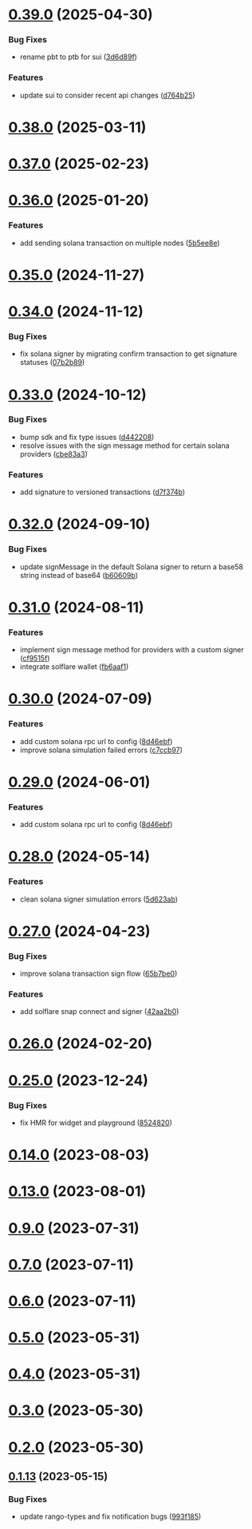 # [0.39.0](https://github.com/rango-exchange/rango-client/compare/signer-solana@0.38.0...signer-solana@0.39.0) (2025-04-30)


### Bug Fixes

* rename pbt to ptb for sui ([3d6d89f](https://github.com/rango-exchange/rango-client/commit/3d6d89f2265766607a15d61e0df92643fb33072b))


### Features

* update sui to consider recent api changes ([d764b25](https://github.com/rango-exchange/rango-client/commit/d764b2501df9bb295f63cdbc0b05acd4a3abb4b9))



# [0.38.0](https://github.com/rango-exchange/rango-client/compare/signer-solana@0.37.0...signer-solana@0.38.0) (2025-03-11)



# [0.37.0](https://github.com/rango-exchange/rango-client/compare/signer-solana@0.36.0...signer-solana@0.37.0) (2025-02-23)



# [0.36.0](https://github.com/rango-exchange/rango-client/compare/signer-solana@0.35.0...signer-solana@0.36.0) (2025-01-20)


### Features

* add sending solana transaction on multiple nodes ([5b5ee8e](https://github.com/rango-exchange/rango-client/commit/5b5ee8e4bd8e5c732df674bc94b112b5d2b198c0))



# [0.35.0](https://github.com/rango-exchange/rango-client/compare/signer-solana@0.34.0...signer-solana@0.35.0) (2024-11-27)



# [0.34.0](https://github.com/rango-exchange/rango-client/compare/signer-solana@0.33.0...signer-solana@0.34.0) (2024-11-12)


### Bug Fixes

* fix solana signer by migrating confirm transaction to get signature statuses ([07b2b89](https://github.com/rango-exchange/rango-client/commit/07b2b89fec1d22a09ed9215691ff296a6e77a382))



# [0.33.0](https://github.com/rango-exchange/rango-client/compare/signer-solana@0.32.0...signer-solana@0.33.0) (2024-10-12)


### Bug Fixes

* bump sdk and fix type issues ([d442208](https://github.com/rango-exchange/rango-client/commit/d4422083bf5dd27d5f509ce1db7f9560d05428c8))
* resolve issues with the sign message method for certain solana providers ([cbe83a3](https://github.com/rango-exchange/rango-client/commit/cbe83a3da8b48560b206fc2a7fa7cf062cdeaa23))


### Features

* add signature to versioned transactions ([d7f374b](https://github.com/rango-exchange/rango-client/commit/d7f374b460dc6a51e761614235575eb924f8d71a))



# [0.32.0](https://github.com/rango-exchange/rango-client/compare/signer-solana@0.31.0...signer-solana@0.32.0) (2024-09-10)


### Bug Fixes

* update signMessage in the default Solana signer to return a base58 string instead of base64 ([b60609b](https://github.com/rango-exchange/rango-client/commit/b60609b71d55ff205324aee87fb440d23cba5c79))



# [0.31.0](https://github.com/rango-exchange/rango-client/compare/signer-solana@0.30.0...signer-solana@0.31.0) (2024-08-11)


### Features

* implement sign message method for providers with a custom signer ([cf9515f](https://github.com/rango-exchange/rango-client/commit/cf9515feb5d3754aac9c228fe83315daf1350c85))
* integrate solflare wallet ([fb6aaf1](https://github.com/rango-exchange/rango-client/commit/fb6aaf1c255149df18a75a7bfb16fc83c23b85a8))



# [0.30.0](https://github.com/rango-exchange/rango-client/compare/signer-solana@0.28.0...signer-solana@0.30.0) (2024-07-09)


### Features

* add custom solana rpc url to config ([8d46ebf](https://github.com/rango-exchange/rango-client/commit/8d46ebf4fcd58c7ecd180ea29c071176c0f863e9))
* improve solana simulation failed errors ([c7ccb97](https://github.com/rango-exchange/rango-client/commit/c7ccb97cbdc571b615ee3129a8fcadd52cb0bc9f))



# [0.29.0](https://github.com/rango-exchange/rango-client/compare/signer-solana@0.28.0...signer-solana@0.29.0) (2024-06-01)


### Features

* add custom solana rpc url to config ([8d46ebf](https://github.com/rango-exchange/rango-client/commit/8d46ebf4fcd58c7ecd180ea29c071176c0f863e9))



# [0.28.0](https://github.com/rango-exchange/rango-client/compare/signer-solana@0.27.0...signer-solana@0.28.0) (2024-05-14)


### Features

* clean solana signer simulation errors ([5d623ab](https://github.com/rango-exchange/rango-client/commit/5d623ab632945cb28581ea896fb95d7c84f92607))



# [0.27.0](https://github.com/rango-exchange/rango-client/compare/signer-solana@0.26.0...signer-solana@0.27.0) (2024-04-23)


### Bug Fixes

* improve solana transaction sign flow ([65b7be0](https://github.com/rango-exchange/rango-client/commit/65b7be0ce02bed88c98280999b615bc405e95cb6))


### Features

* add solflare snap connect and signer ([42aa2b0](https://github.com/rango-exchange/rango-client/commit/42aa2b039dd910e8e44db473e1acd28689a8b43b))



# [0.26.0](https://github.com/rango-exchange/rango-client/compare/signer-solana@0.25.0...signer-solana@0.26.0) (2024-02-20)



# [0.25.0](https://github.com/rango-exchange/rango-client/compare/signer-solana@0.23.0...signer-solana@0.25.0) (2023-12-24)


### Bug Fixes

* fix HMR for widget and playground ([8524820](https://github.com/rango-exchange/rango-client/commit/8524820f10cf0b8921f3db0c4f620ff98daa4103))



# [0.14.0](https://github.com/rango-exchange/rango-client/compare/signer-solana@0.13.0...signer-solana@0.14.0) (2023-08-03)



# [0.13.0](https://github.com/rango-exchange/rango-client/compare/signer-solana@0.12.0...signer-solana@0.13.0) (2023-08-01)



# [0.9.0](https://github.com/rango-exchange/rango-client/compare/signer-solana@0.8.0...signer-solana@0.9.0) (2023-07-31)



# [0.7.0](https://github.com/rango-exchange/rango-client/compare/signer-solana@0.6.0...signer-solana@0.7.0) (2023-07-11)



# [0.6.0](https://github.com/rango-exchange/rango-client/compare/signer-solana@0.5.0...signer-solana@0.6.0) (2023-07-11)



# [0.5.0](https://github.com/rango-exchange/rango-client/compare/signer-solana@0.4.0...signer-solana@0.5.0) (2023-05-31)



# [0.4.0](https://github.com/rango-exchange/rango-client/compare/signer-solana@0.3.0...signer-solana@0.4.0) (2023-05-31)



# [0.3.0](https://github.com/rango-exchange/rango-client/compare/signer-solana@0.2.0...signer-solana@0.3.0) (2023-05-30)



# [0.2.0](https://github.com/rango-exchange/rango-client/compare/signer-solana@0.1.14...signer-solana@0.2.0) (2023-05-30)



## [0.1.13](https://github.com/rango-exchange/rango-client/compare/signer-solana@0.1.12...signer-solana@0.1.13) (2023-05-15)


### Bug Fixes

* update rango-types and fix notification bugs ([993f185](https://github.com/rango-exchange/rango-client/commit/993f185e0b8c5e5e15a2c65ba2d85d1f9c8daa90))



